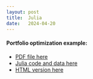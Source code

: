 ```yaml
---
layout: post
title:  Julia
date:   2024-04-20
---
```

#### Portfolio optimization example: 
+ [PDF file here](/assets/julia/PortfolioOpt.pdf "Download")
+ [Julia code and data here](/assets/julia/PortfolioOpt.zip "Download")
+ [HTML version here](/assets/html/PortfolioOpt_jl.html "Download")
